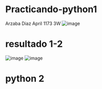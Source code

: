 # Practicando-python1
Arzaba Diaz April 1173 3W
![image](https://github.com/user-attachments/assets/b50a0b28-acb1-44da-8ee2-1f5ea739d1f3)
# resultado 1-2
![image](https://github.com/user-attachments/assets/24cc45c2-5d88-48da-8236-66cd7b289bf7)
![image](https://github.com/user-attachments/assets/39c4e204-9d9a-44ae-aaf5-9fbeec00e7d8)
# python 2

